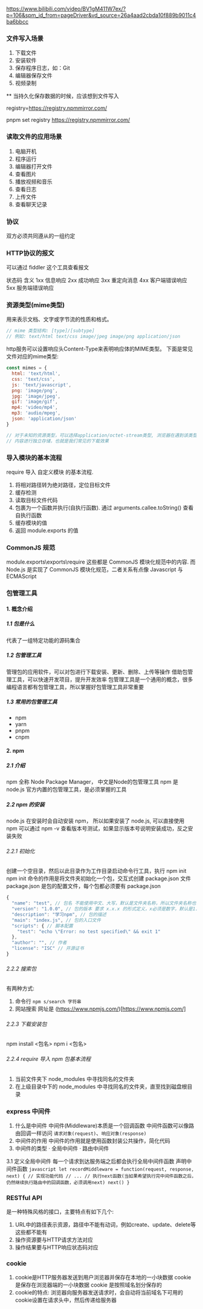 https://www.bilibili.com/video/BV1gM411W7ex/?p=106&spm_id_from=pageDriver&vd_source=26a4aad2cbda10f889b9011c4ba6bbcc

### 文件写入场景
1. 下载文件
2. 安装软件
3. 保存程序日志，如：Git
4. 编辑器保存文件
5. 视频录制

** 当持久化保存数据的时候，应该想到文件写入


registry=https://registry.npmmirror.com/

pnpm set registry https://registry.npmmirror.com/

### 读取文件的应用场景
1. 电脑开机
2. 程序运行
3. 编辑器打开文件
4. 查看图片
5. 播放视频和音乐
6. 查看日志
7. 上传文件
8. 查看聊天记录


### 协议
双方必须共同遵从的一组约定

### HTTP协议的报文
可以通过 fiddler 这个工具查看报文

状态码            含义
1xx             信息响应
2xx             成功响应
3xx             重定向消息
4xx             客户端错误响应
5xx             服务端错误响应


###  资源类型(mime类型)
用来表示文档、文字或字节流的性质和格式。
```js
// mime 类型结构: [type]/[subtype]
// 例如: text/html text/css image/jpeg image/png application/json
```
http服务可以设置响应头Content-Type来表明响应体的MIME类型。
下面是常见文件对应的mime类型:
```js
const mimes = {
  html: 'text/html',
  css: 'text/css',
  js: 'text/javascript',
  png: 'image/png',
  jpg: 'image/jpeg',
  gif: 'image/gif',
  mp4: 'video/mp4',
  mp3: 'audio/mpeg',
  json: 'application/json'
}
```

```js
// 对于未知的资源类型，可以选择application/octet-stream类型, 浏览器在遇到该类型的响应时，会对响应体
// 内容进行独立存储，也就是我们常见的下载效果
```

### 导入模块的基本流程
require 导入 自定义模块 的基本流程.
1. 将相对路径转为绝对路径，定位目标文件
2. 缓存检测
3. 读取目标文件代码
4. 包裹为一个函数并执行(自执行函数). 通过 arguments.callee.toString() 查看自执行函数
5. 缓存模块的值
6. 返回 module.exports 的值

### CommonJS 规范
module.exports\exports\require 这些都是 CommonJS 模块化规范中的内容.
而 Node.js 是实现了 CommonJS 模块化规范，二者关系有点像 Javascript 与 ECMAScript

### 包管理工具

#### 1. 概念介绍
  ##### 1.1 包是什么
  代表了一组特定功能的源码集合
  ##### 1.2 包管理工具
  管理包的应用软件，可以对包进行下载安装、更新、删除、上传等操作
  借助包管理工具，可以快速开发项目，提升开发效率
  包管理工具是一个通用的概念，很多编程语言都有包管理工具，所以掌握好包管理工具非常重要
  ##### 1.3 常用的包管理工具
  - npm
  - yarn
  - pnpm
  - cnpm
#### 2. npm
  ##### 2.1 介绍
  npm 全称 Node Package Manager， 中文是Node的包管理工具
  npm 是 node.js 官方内置的包管理工具，是必须掌握的工具
  ##### 2.2 npm 的安装
  node.js 在安装时会自动安装 npm， 所以如果安装了 node.js, 可以直接使用 npm
  可以通过 npm -v 查看版本号测试，如果显示版本号说明安装成功，反之安装失败

  ###### 2.2.1 初始化
  创建一个空目录，然后以此目录作为工作目录启动命令行工具，执行 npm init
  npm init 命令的作用是将文件夹初始化一个包，交互式创建 package.json 文件
  package.json 是包的配置文件，每个包都必须要有 package.json
  ```javascript
  {
    "name": "test", // 包名 不能使用中文、大写，默认是文件夹名称，所以文件夹名称也不能有中文和大写
    "version": "1.0.0", // 包的版本 要求 x.x.x 的形式定义，x必须是数字，默认是1.0.0
    "description": "学习npm", // 包的描述
    "main": "index.js", // 包的入口文件
    "scripts": { // 脚本配置
      "test": "echo \"Error: no test specified\" && exit 1"
    },
    "author": "", // 作者
    "license": "ISC" // 开源证书
  }
  ```
  ###### 2.2.2 搜索包
  有两种方式:
  1. 命令行 `npm s/search 字符串`
  2. 网站搜索 网址是 (https://www.npmjs.com/)[https://www.npmjs.com/]
  ###### 2.2.3 下载安装包
  npm install <包名>
  npm i <包名>
  ###### 2.2.4 require 导入 npm 包基本流程
  1. 当前文件夹下 node_modules 中寻找同名的文件夹
  2. 在上级目录中下的 node_modules 中寻找同名的文件夹，直至找到磁盘根目录

### express 中间件
  1. 什么是中间件
  中间件(Middleware)本质是一个回调函数
  中间件函数可以像路由回调一样访问 `请求对象(request)`、`响应对象(response)`
  2. 中间件的作用
  中间件的作用就是使用函数封装公共操作，简化代码
  3. 中间件的类型
  · 全局中间件
  · 路由中间件

  3.1  定义全局中间件
    每一个请求到达服务端之后都会执行全局中间件函数
    声明中间件函数
    ```javascript
      let recordMiddleware = function(request, response, next) {
        // 实现功能代码
        // ...
        // 执行next函数(当如果希望执行完中间件函数之后，仍然继续执行路由中的回调函数，必须调用next)
        next()
      }
    ```

### RESTful API
是一种特殊风格的接口，主要特点有如下几个:
1. URL中的路径表示资源，路径中不能有动词，例如create、update、delete等这些都不能有
2. 操作资源要与HTTP请求方法对应
3. 操作结果要与HTTP响应状态码对应


### cookie
1. cookie是HTTP服务器发送到用户浏览器并保存在本地的一小块数据
cookie 是保存在浏览器端的一小块数据
cookie 是按照域名划分保存的
2. cookie的特点: 浏览器向服务器发送请求时，会自动将当前域名下可用的cookie设置在请求头中，然后传递给服务器

